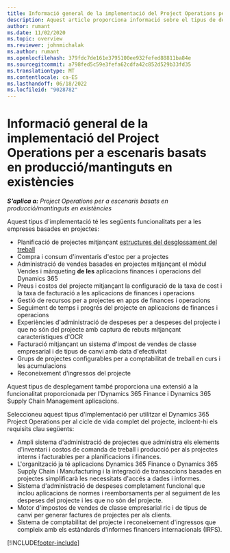 ```yaml
---
title: Informació general de la implementació del Project Operations per a escenaris basats en producció/mantinguts en existències
description: Aquest article proporciona informació sobre el tipus de desplegament, Operacions de projecte per a escenaris emmagatzemats / basats en la producció.
author: rumant
ms.date: 11/02/2020
ms.topic: overview
ms.reviewer: johnmichalak
ms.author: rumant
ms.openlocfilehash: 379fdc7de161e3795100ee932fefed88811ba84e
ms.sourcegitcommit: a798fed5c59e3fefa62cdfa42c852d529b33fd35
ms.translationtype: MT
ms.contentlocale: ca-ES
ms.lasthandoff: 06/18/2022
ms.locfileid: "9028782"
---
```

# <a name="project-operations-for-stockedproduction-based-scenarios-deployment-overview"></a>Informació general de la implementació del Project Operations per a escenaris basats en producció/mantinguts en existències

_**S'aplica a:** Project Operations per a escenaris basats en producció/mantinguts en existències_


Aquest tipus d'implementació té les següents funcionalitats per a les empreses basades en projectes:

- Planificació de projectes mitjançant [estructures del desglossament del treball](work-breakdown-structures.md)
- Compra i consum d'inventaris d'estoc per a projectes
- Administració de vendes basades en projectes mitjançant el mòdul Vendes i màrqueting **de les** aplicacions finances i operacions del Dynamics 365
- Preus i costos del projecte mitjançant la configuració de la taxa de cost i la taxa de facturació a les aplicacions de finances i operacions
- Gestió de recursos per a projectes en apps de finances i operacions
- Seguiment de temps i progrés del projecte en aplicacions de finances i operacions
- Experiències d'administració de despeses per a despeses del projecte i que no són del projecte amb captura de rebuts mitjançant característiques d'OCR
- Facturació mitjançant un sistema d'impost de vendes de classe empresarial i de tipus de canvi amb data d'efectivitat
- Grups de projectes configurables per a comptabilitat de treball en curs i les acumulacions
- Reconeixement d'ingressos del projecte

Aquest tipus de desplegament també proporciona una extensió a la funcionalitat proporcionada per l'Dynamics 365 Finance i Dynamics 365 Supply Chain Management aplicacions.

Seleccioneu aquest tipus d'implementació per utilitzar el Dynamics 365 Project Operations per al cicle de vida complet del projecte, incloent-hi els requisits clau següents:

- Ampli sistema d'administració de projectes que administra els elements d'inventari i costos de comanda de treball i producció per als projectes interns i facturables per a planificacions i finances.
- L'organització ja té aplicacions Dynamics 365 Finance o Dynamics 365 Supply Chain i Manufacturing i la integració de transaccions basades en projectes simplificarà les necessitats d'accés a dades i informes.
- Sistema d'administració de despeses completament funcional que inclou aplicacions de normes i reemborsaments per al seguiment de les despeses del projecte i les que no són del projecte.
- Motor d'impostos de vendes de classe empresarial ric i de tipus de canvi per generar factures de projectes per als clients.
- Sistema de comptabilitat del projecte i reconeixement d'ingressos que compleix amb els estàndards d'informes financers internacionals (IRFS).



[!INCLUDE[footer-include](../includes/footer-banner.md)]